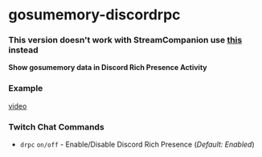 # gosumemory-discordrpc
### This version doesn't work with StreamCompanion use [this](https://github.com/robloxxa/ayantwitchbot/tree/master/commands/discordipc) instead
**Show gosumemory data in Discord Rich Presence Activity**
### Example
[video](https://user-images.githubusercontent.com/42871188/128455072-7b1dbbdb-5c4d-4be5-9b2f-2ceb67a85b4c.mp4)
### Twitch Chat Commands
* `drpc` `on/off` - Enable/Disable Discord Rich Presence (*Default: Enabled*)
